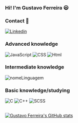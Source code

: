 ### Hi! I'm Gustavo Ferreira 😃

### Contact 💬 
[![Linkedin](https://img.shields.io/badge/LinkedIn-0077B5?style=for-the-badge&logo=linkedin&logoColor=white)](https://www.linkedin.com/in/gustavoferreiravargens)


### Advanced knowledge 
<div style = "display: inline_block">
<img style= "align='center'" alt = "JavaScript" src= "https://img.shields.io/badge/JavaScript-F7DF1E?style=for-the-badge&logo=javascript&logoColor=black">
<img style = "align='center'" alt = "CSS" src= "https://img.shields.io/badge/CSS3-1572B6?style=for-the-badge&logo=css3&logoColor=white">
<img style = "align = 'center'" alt = "Html" src = "https://img.shields.io/badge/HTML5-E34F26?style=for-the-badge&logo=html5&logoColor=white">
</div>

### Intermediate knowledge
<div style = "display: inline_block">
<img style= "align='center'" alt = "nomeLinguagem" src= "https://img.shields.io/badge/Java-ED8B00?style=for-the-badge&logo=openjdk&logoColor=white">
</div>

### Basic knowledge/studying
<div style = "display: inline_block"> 
<img style= "align='center'" alt = "C" src= "https://img.shields.io/badge/C-00599C?style=for-the-badge&logo=c&logoColor=white">
<img style= "align='center'" alt = "C++" src= "https://img.shields.io/badge/C%2B%2B-00599C?style=for-the-badge&logo=c%2B%2B&logoColor=white">
<img style= "align='center'" alt = "SCSS" src= "https://img.shields.io/badge/Sass-CC6699?style=for-the-badge&logo=sass&logoColor=white">
</div><br / > 

[![Gustavo Ferreira's GitHub stats](https://github-readme-stats.vercel.app/api?username=Ferre1ra1)](https://github.com/Ferre1ra1/github-readme-stats)
